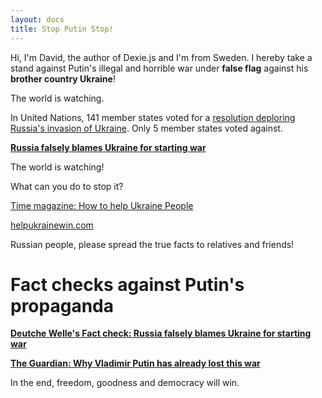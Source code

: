 ```yaml
---
layout: docs
title: Stop Putin Stop!
---
```


Hi, I'm David, the author of Dexie.js and I'm from Sweden. I hereby take a stand against Putin's illegal and horrible war under **false flag** against his **brother country Ukraine**!

The world is watching.

In United Nations, 141 member states voted for a [resolution deploring Russia's invasion of Ukraine](https://news.un.org/en/story/2022/03/1113152). Only 5 member states voted against.

**[Russia falsely blames Ukraine for starting war](https://www.dw.com/en/fact-check-russia-falsely-blames-ukraine-for-starting-war/a-60999948)**

The world is watching!

What can you do to stop it?

[Time magazine: How to help Ukraine People](https://time.com/6151353/how-to-help-ukraine-people/)

[helpukrainewin.com](https://helpukrainewin.com)

Russian people, please spread the true facts to relatives and friends!

# Fact checks against Putin's propaganda

**[Deutche Welle's Fact check: Russia falsely blames Ukraine for starting war](https://www.dw.com/en/fact-check-russia-falsely-blames-ukraine-for-starting-war/a-60999948)**

**[The Guardian: Why Vladimir Putin has already lost this war](https://www.theguardian.com/commentisfree/2022/feb/28/vladimir-putin-war-russia-ukraine)**

In the end, freedom, goodness and democracy will win.
